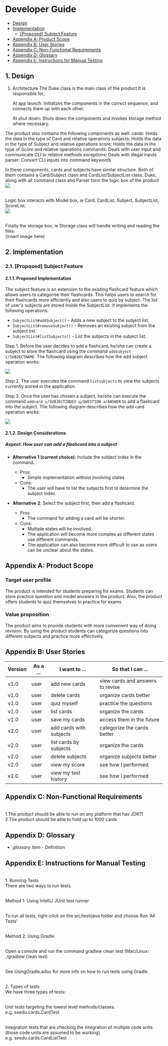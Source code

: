 # Developer Guide
- [Design](#1-Design)
- [Implementation](#2-implementation)
  - [[Proposed] Subject Feature](#21-proposed-subject-feature)
- [Appendix A: Product Scope](#appendix-a-product-scope)
- [Appendix B: User Stories](#appendix-b--user-stories)
- [Appendix C: Non-Functional Requirements](#appendix-c-non-functional-requirements)
- [Appendix D: Glossary](#appendix-d-glossary)
- [Appendix E: Instructions for Manual Testing](#appendix-e-instructions-for-manual-testing)

## 1. Design
1. Architecture
The Duke class is the main class of the product.It is responsible for,

	At app launch: Initializes the components in the correct sequence, and connects them up with each other.

	At shut down: Shuts down the components and invokes storage method where necessary.	

The product also contains the following components as well:
cards: Holds the data in the type of Card and relative operations
subjects: Holds the data in the type of Subject and relative operations
score: Holds the data in the type of Score and relative operations
commands: Deals with user input and communicate CLI to relative methods
exceptions: Deals with illegal inputs
parser: Convert CLI inputs into command keywords

In these components, cards and subjects have similar structure. Both of them contains a Card/Subject class and CardList/SubjectList class.
Duke, along with all command class and Parser form the logic box of the product
<br />![](images/logicuml.jpg)

<br />Logic box interacts with Model box, ie Card, CardList, Subject, SubjectList, ScoreList.
<br />![](images/modeluml.jpg)

<br />Finally the storage box, ie Storage class will handle writing and reading the files.
<br />{insert image here}

## 2. Implementation
### 2.1. [Proposed] Subject Feature
#### 2.1.1. Proposed Implementation
The subject feature is an extension to the existing flashcard feature which allows users to categorise their
flashcards. This helps users to search for their flashcards more efficiently and also users to quiz by subject. The list of user's subjects are stored inside the SubjectList. It implements the following operations:

- ``SubjectList#addSubject()`` - Adds a new subject to the subject list.
- ``SubjectList#removeSubject()`` - Removes an existing subject from the subject list.
- ``SubjectList#listSubjects()`` - List the subjects in the subject list.

Step 1. Before the user decides to add a flashcard, he/she can create a subject to store the flashcard using
the command ``addsubject s/SUBJECTNAME``.
The following diagram describes how the add subject operation works:

![](images/addsubject_sequence_uml.jpg)

Step 2. The user executes the command ``listsubjects`` to view the subjects currently stored in the application.

Step 3. Once the user has chosen a subject, he/she can execute the command ``addcard s/SUBJECTINDEX q/QUESTION a/ANSWER``
to add a flashcard into the subject. 
The following diagram describes how the add card operation works:

![](images/addcard_sequence_uml.jpg)

#### 2.1.2. Design Considerations
##### Aspect: How user can add a flashcard into a subject
- **Alternative 1 (current choice)**: Include the subject index in the command.
  - Pros: 
    - Simple implementation without involving states
  - Cons: 
    - The user will have to list the subjects first to determine the subject index.
  
- **Alternative 2**: Select the subject first, then add a flashcard.
  - Pros:
    - The command for adding a card will be shorter.
  - Cons:
    - Multiple states will be involved.
    - The application will become more complex as different states use different commands.
    - The application can also become more difficult to use as users can be unclear about the states.
    
## Appendix A: Product Scope
### Target user profile
The product is intended for students preparing for exams. Students can store practice question and model answers in the product.
Also, the product offers students to quiz themselves to practice for exams

### Value proposition
The product aims to provide students with more convenient way of doing revision. By using the product students can categorize questions into different subjects and practice more effectively.

## Appendix B:  User Stories

|Version| As a ... | I want to ... | So that I can ...|
|--------|----------|---------------|------------------|
|v1.0|user|add new cards|view cards and answers to revise|
|v1.0|user|delete cards|organize cards better|
|v1.0|user|quiz myself|practice the questions|
|v1.0|user|list cards|organize the cards|
|v1.0|user|save my cards|access them in the future|
|v2.0|user|add cards with subjects|categorize the cards better|
|v2.0|user|list cards by subjects|organize the cards|
|v2.0|user|delete subjects|organize subjects better|
|v2.0|user|view my score|see how I performed|
|v2.0|user|view my test history|see how I performed|

## Appendix C: Non-Functional Requirements
<br />1.The product should be able to run on any platform that has JDK11
<br />2.The product should be able to hold up to 1000 cards

## Appendix D: Glossary

* *glossary item* - Definition

## Appendix E: Instructions for Manual Testing
<br />1. Running Tests
<br />There are two ways to run tests.

<br />Method 1: Using IntelliJ JUnit test runner

<br />To run all tests, right-click on the src/test/java folder and choose Run 'All Tests'

<br />Method 2: Using Gradle

<br />Open a console and run the command gradlew clean test (Mac/Linux: ./gradlew clean test)

<br />See UsingGradle.adoc for more info on how to run tests using Gradle.

<br />2. Types of tests
<br />We have three types of tests:

<br />Unit tests targeting the lowest level methods/classes.
<br />e.g. seedu.cards.CardTest

<br />Integration tests that are checking the integration of multiple code units (those code units are assumed to be working).
<br />e.g. seedu.cards.CardListTest
